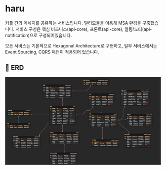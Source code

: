 # haru

커플 간의 메세지를 공유하는 서비스입니다. 멀티모듈을 이용해 MSA 환경을 구축했습니다. 
서비스 구성은 핵심 비즈니스(api-core), 프론트(api-core), 알림/노티(api-notification)으로 구성되어있습니다. 

모든 서비스는 기본적으로 Hexagonal Architecture로 구현하고, 일부 서비스에서는 Event Sourcing, CQRS 패턴이 적용되어 있습니다.

## 📖 ERD
![img.png](img.png)
